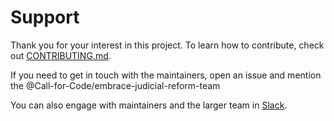 # Support

Thank you for your interest in this project. To learn how to contribute, check out [CONTRIBUTING.md](CONTRIBUTING.md). 

If you need to get in touch with the maintainers, open an issue and mention the @Call-for-Code/embrace-judicial-reform-team

You can also engage with maintainers and the larger team in [Slack](SLACK.md).
